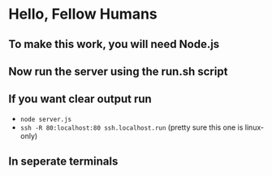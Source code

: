 # Hello, Fellow Humans
## To make this work, you will need Node.js
## Now run the server using the run.sh script
## If you want clear output run
- `node server.js`
- `ssh -R 80:localhost:80 ssh.localhost.run` (pretty sure this one is linux-only)
## In seperate terminals
